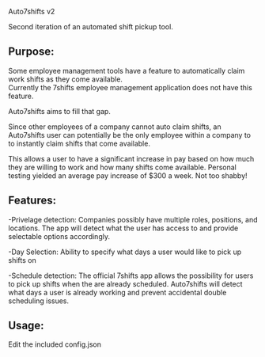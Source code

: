 Auto7shifts v2

Second iteration of an automated shift pickup tool.


Purpose:
--------
Some employee management tools have a feature to automatically claim work shifts as they come available.  
Currently the 7shifts employee management application does not have this feature.

Auto7shifts aims to fill that gap.

Since other employees of a company cannot auto claim shifts, an Auto7shifts user can potentially be the only
employee within a company to to instantly claim shifts that come available.

This allows a user to have a significant increase in pay based on how much they are willing to work and how many shifts
come available. Personal testing yielded an average pay increase of $300 a week. Not too shabby!

Features:
---------
-Privelage detection:
Companies possibly have multiple roles, positions, and locations.
The app will detect what the user has access to and provide selectable options accordingly.

-Day Selection:
Ability to specify what days a user would like to pick up shifts on

-Schedule detection:
The official 7shifts app allows the possibility for users to pick up shifts when the are already scheduled.
Auto7shifts will detect what days a user is already working and prevent accidental double scheduling issues.

Usage:
------
Edit the included config.json
